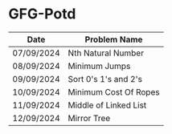 # GFG-Potd

| Date       | Problem Name                      |
|------------|-----------------------------------|
| 07/09/2024 | Nth Natural Number                |
| 08/09/2024 | Minimum Jumps                     |
| 09/09/2024 | Sort 0's 1's and 2's              |
| 10/09/2024 | Minimum Cost Of Ropes             |
| 11/09/2024 | Middle of Linked List             |
| 12/09/2024 | Mirror Tree                       |
